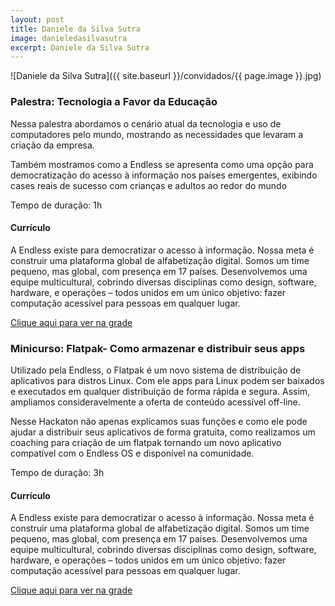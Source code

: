 ```yaml
---
layout: post
title: Daniele da Silva Sutra
image: danieledasilvasutra
excerpt: Daniele da Silva Sutra
---
```

![Daniele da Silva Sutra]({{ site.baseurl }}/convidados/{{ page.image }}.jpg)


### Palestra: Tecnologia a Favor da Educação

Nessa palestra abordamos o cenário atual da tecnologia e uso de computadores pelo mundo, mostrando as necessidades que levaram a criação da empresa.
 
 Também mostramos como a Endless se apresenta como uma opção para democratização do acesso à informação nos países emergentes, exibindo cases reais de sucesso com crianças e adultos ao redor do mundo
 
 Tempo de duração: 1h

#### Currículo
A Endless existe para democratizar o acesso à informação. Nossa meta é construir uma plataforma global de alfabetização digital. Somos um time pequeno, mas global, com presença em 17 países. Desenvolvemos uma equipe multicultural, cobrindo diversas disciplinas como design, software, hardware, e operações – todos unidos em um único objetivo: fazer computação acessível para pessoas em qualquer lugar.
 
 

[Clique aqui para ver na grade](http://sistema.ftsl.org.br/ftsl9/grade/detail.html?pid=204)

### Minicurso: Flatpak- Como armazenar e distribuir seus apps

Utilizado pela Endless, o Flatpak é um novo sistema de distribuição de aplicativos para distros Linux. Com ele apps para Linux podem ser baixados e executados em qualquer distribuição de forma rápida e segura. Assim, ampliamos consideravelmente a oferta de conteúdo acessível off-line. 
 
 Nesse Hackaton não apenas explicamos suas funções e como ele pode ajudar a distribuir seus aplicativos de forma gratuita, como realizamos um coaching para criação de um flatpak tornando um novo aplicativo compatível com o Endless OS e disponível na comunidade. 
 
 Tempo de duração: 3h
 

#### Currículo
A Endless existe para democratizar o acesso à informação. Nossa meta é construir uma plataforma global de alfabetização digital. Somos um time pequeno, mas global, com presença em 17 países. Desenvolvemos uma equipe multicultural, cobrindo diversas disciplinas como design, software, hardware, e operações – todos unidos em um único objetivo: fazer computação acessível para pessoas em qualquer lugar.
 
 

[Clique aqui para ver na grade](http://sistema.ftsl.org.br/ftsl9/grade/detail.html?pid=205)

